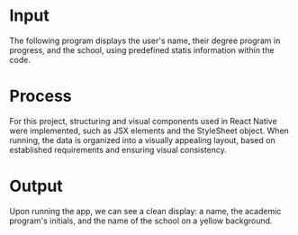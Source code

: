 # **Input**
The following program displays the user's name, their degree program in progress, and the school, using predefined statis information within the code. 

# **Process**
For this project, structuring and visual components used in React Native were implemented, such as JSX elements and the StyleSheet object. When running, the data is organized into a visually appealing layout, based on established requirements and ensuring visual consistency. 

# **Output**
Upon running the app, we can see a clean display: a name, the academic program's initials, and the name of the school on a yellow background. 
